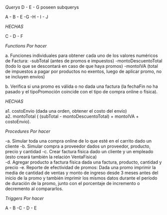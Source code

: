 *Querys*      D - E - G poseen subquerys

A - B - E -G -H - I - J   

*HECHAS*

C - D - F

*Functions Por hacer*

a. Funciones individuales para obtener cada uno de los valores numéricos de Factura: 
-subTotal  (antes  de  promos  e  impuestos)
-montoDescuentoTotal (todo lo que se descontará en caso de que haya promos)
-montoIVA (total de impuestos  a  pagar  por  productos  no  exentos,  luego  de  aplicar  promo,  no  se  incluyen  envíos)   

b. Verifica si una promo es válida o no dada una factura (la fechaFin no ha pasado y el 
tipoPromoción coincide con el tipo de compra online o física).  

*HECHAS*

a1. costoEnvio (dada  una  orden,  obtener  el  costo  del  envío)  
a2. montoTotal ( (subTotal - montoDescuentoTotal) + montoIVA + costoEnvio).  


*Procedures Por hacer*

-a. Simular toda una compra online de lo que esté en el carrito dado un cliente
-b. Simular compra a proveedor dados un proveedor, producto, precio y cantidad
-c. Crear factura física dado un cliente y un empleado (esto creará también la relación VentaFisica)  
-d. Agregar producto a factura física dada una factura, producto, cantidad y precio 
-e. Reporte de efectividad de promos: Dada una promo imprimir la media de cantidad de ventas y monto de 
ingreso desde 3 meses antes del inicio de la promo y también imprimir los mismos datos durante el 
período de duración de la promo, junto con el porcentaje de incremento o decremento al 
compararlos.  


*Triggers Por hacer*

A - B -C - D - E

